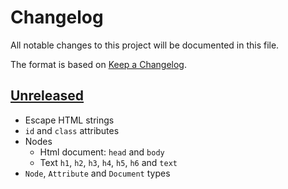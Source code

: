 # Changelog

All notable changes to this project will be documented in this file.

The format is based on [Keep a Changelog](https://keepachangelog.com/en/1.0.0/).


## [Unreleased]

* Escape HTML strings
* `id` and `class` attributes
* Nodes
  * Html document: `head` and `body`
  * Text `h1`, `h2`, `h3`, `h4`, `h5`, `h6` and `text`
* `Node`, `Attribute` and `Document` types

[Unreleased]: https://github.com/jcornaz/fun-html/compare/...HEAD
